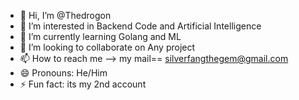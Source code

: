 - 👋 Hi, I’m @Thedrogon
- 👀 I’m interested in Backend Code and Artificial Intelligence
- 🌱 I’m currently learning Golang and ML
- 💞️ I’m looking to collaborate on Any project
- 📫 How to reach me --> my mail== silverfangthegem@gmail.com
- 😄 Pronouns: He/Him
- ⚡ Fun fact: its my 2nd account

<!---
Thedrogon/Thedrogon is a ✨ special ✨ repository because its `README.md` (this file) appears on your GitHub profile.
You can click the Preview link to take a look at your changes.
--->
